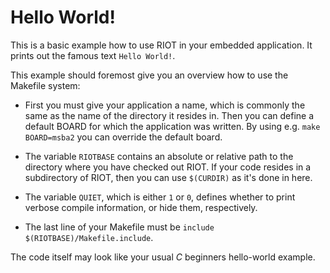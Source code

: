 Hello World!
============

This is a basic example how to use RIOT in your embedded application.
It prints out the famous text `Hello World!`.

This example should foremost give you an overview how to use the Makefile system:

* First you must give your application a name, which is commonly the same as the name of the directory it resides in.
  Then you can define a default BOARD for which the application was written.
  By using e.g. `make BOARD=msba2` you can override the default board.

* The variable `RIOTBASE` contains an absolute or relative path to the directory where you have checked out RIOT.
  If your code resides in a subdirectory of RIOT, then you can use `$(CURDIR)` as it's done in here.

* The variable `QUIET`, which is either `1` or `0`, defines whether to print verbose compile information, or hide them, respectively.

* The last line of your Makefile must be `include $(RIOTBASE)/Makefile.include`.

The code itself may look like your usual *C* beginners hello-world example.
